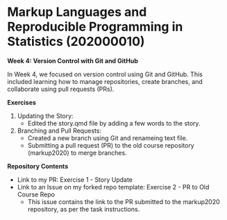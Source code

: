 # Markup Languages and Reproducible Programming in Statistics (202000010)

**Week 4: Version Control with Git and GitHub**

In Week 4, we focused on version control using Git and GitHub. This included learning how to manage repositories, create branches, and collaborate using pull requests (PRs).

**Exercises**
1. Updating the Story:
   - Edited the story.qmd file by adding a few words to the story.
2. Branching and Pull Requests:
   - Created a new branch using Git and renameing text file.
   - Submitting a pull request (PR) to the old course repository (markup2020) to merge branches.

**Repository Contents**
- Link to my PR: Exercise 1 - Story Update
- Link to an Issue on my forked repo template: Exercise 2 - PR to Old Course Repo
  - This issue contains the link to the PR submitted to the markup2020 repository, as per the task instructions.
